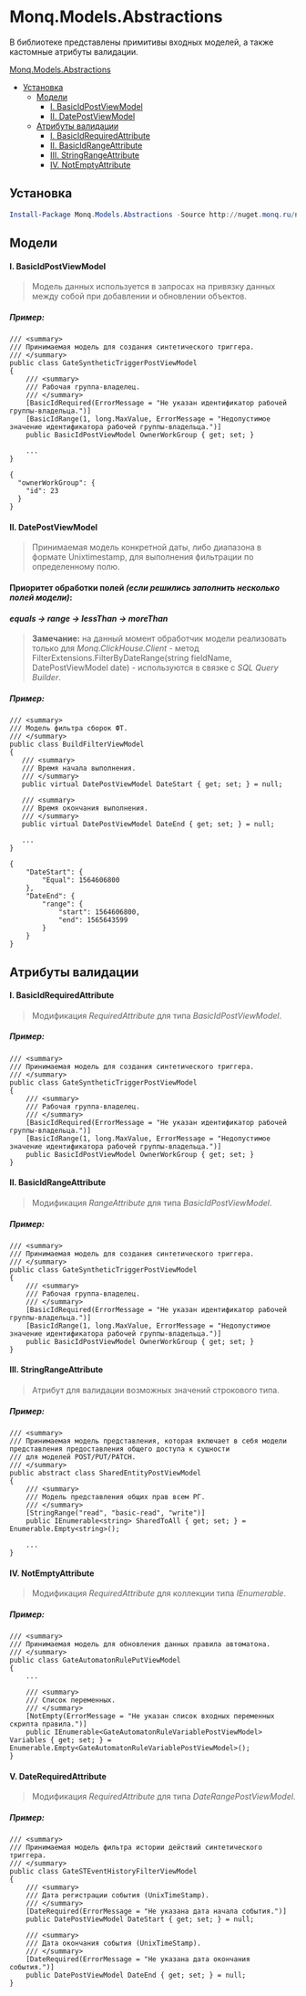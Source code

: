 # Monq.Models.Abstractions

В библиотеке представлены примитивы входных моделей, а также кастомные атрибуты валидации.

<!-- TOC -->
[Monq.Models.Abstractions](#monqmodelsabstractions)
  - [Установка](#установка)
    - [Модели](#модели)
        - [I. BasicIdPostViewModel](#i-basicidpostviewmodel)
        - [II. DatePostViewModel](#ii-datepostviewmodel)
    - [Атрибуты валидации](#атрибуты-валидации)
      - [I. BasicIdRequiredAttribute](#i-basicidrequiredattribute)
      - [II. BasicIdRangeAttribute](#ii-basicidrangeattribute)
      - [III. StringRangeAttribute](#iii-stringrangeattribute)
      - [IV. NotEmptyAttribute](#iv-notemptyattribute)

<!-- /TOC -->

## Установка

```powershell
Install-Package Monq.Models.Abstractions -Source http://nuget.monq.ru/nuget/Default
```

## Модели

#### I. BasicIdPostViewModel

> Модель данных используется в запросах на привязку данных между собой при добавлении и обновлении объектов. 

##### Пример:

```CSharp
/// <summary>
/// Принимаемая модель для создания синтетического триггера.
/// </summary>
public class GateSyntheticTriggerPostViewModel
{
    /// <summary>
    /// Рабочая группа-владелец.
    /// </summary>
    [BasicIdRequired(ErrorMessage = "Не указан идентификатор рабочей группы-владельца.")]
    [BasicIdRange(1, long.MaxValue, ErrorMessage = "Недопустимое значение идентификатора рабочей группы-владельца.")]
    public BasicIdPostViewModel OwnerWorkGroup { get; set; }

    ...
}
```

```JS
{
  "ownerWorkGroup": {
    "id": 23
  }
}
```

#### II. DatePostViewModel

> Принимаемая модель конкретной даты, либо диапазона в формате Unixtimestamp, для выполнения фильтрации по определенному полю.

#### Приоритет обработки полей _(если решились заполнить несколько полей модели)_: 
#### _equals -> range -> lessThan -> moreThan_ 

> **Замечание:** на данный момент обработчик модели реализовать только для _Monq.ClickHouse.Client_ - метод FilterExtensions.FilterByDateRange(string fieldName, DatePostViewModel date) - используются в связке с _SQL Query Builder_.


##### Пример:

```CSharp
/// <summary>
/// Модель фильтра сборок ФТ.
/// </summary>
public class BuildFilterViewModel
{
   /// <summary>
   /// Время начала выполнения.
   /// </summary>
   public virtual DatePostViewModel DateStart { get; set; } = null;

   /// <summary>
   /// Время окончания выполнения.
   /// </summary>
   public virtual DatePostViewModel DateEnd { get; set; } = null;

   ...
}
```

```JS
{
    "DateStart": {
        "Equal": 1564606800
    },
    "DateEnd": {
        "range": {
            "start": 1564606800,
            "end": 1565643599
        }
    }
}
```

## Атрибуты валидации

#### I. BasicIdRequiredAttribute

> Модификация _RequiredAttribute_ для типа _BasicIdPostViewModel_.

##### Пример:

```CSharp
/// <summary>
/// Принимаемая модель для создания синтетического триггера.
/// </summary>
public class GateSyntheticTriggerPostViewModel
{
    /// <summary>
    /// Рабочая группа-владелец.
    /// </summary>
    [BasicIdRequired(ErrorMessage = "Не указан идентификатор рабочей группы-владельца.")]
    [BasicIdRange(1, long.MaxValue, ErrorMessage = "Недопустимое значение идентификатора рабочей группы-владельца.")]
    public BasicIdPostViewModel OwnerWorkGroup { get; set; }
}
```

#### II. BasicIdRangeAttribute

> Модификация _RangeAttribute_ для типа _BasicIdPostViewModel_.

##### Пример:

```CSharp
/// <summary>
/// Принимаемая модель для создания синтетического триггера.
/// </summary>
public class GateSyntheticTriggerPostViewModel
{
    /// <summary>
    /// Рабочая группа-владелец.
    /// </summary>
    [BasicIdRequired(ErrorMessage = "Не указан идентификатор рабочей группы-владельца.")]
    [BasicIdRange(1, long.MaxValue, ErrorMessage = "Недопустимое значение идентификатора рабочей группы-владельца.")]
    public BasicIdPostViewModel OwnerWorkGroup { get; set; }
}
```

#### III. StringRangeAttribute

> Атрибут для валидации возможных значений строкового типа.

##### Пример:

```CSharp
/// <summary>
/// Принимаемая модель представления, которая включает в себя модели представления предоставления общего доступа к сущности
/// для моделей POST/PUT/PATCH.
/// </summary>
public abstract class SharedEntityPostViewModel
{
    /// <summary>
    /// Модель представления общих прав всем РГ.
    /// </summary>
    [StringRange("read", "basic-read", "write")]
    public IEnumerable<string> SharedToAll { get; set; } = Enumerable.Empty<string>();

    ...
}
```

#### IV. NotEmptyAttribute

> Модификация _RequiredAttribute_ для коллекции типа _IEnumerable_.

##### Пример:

```CSharp
/// <summary>
/// Принимаемая модель для обновления данных правила автоматона.
/// </summary>
public class GateAutomatonRulePutViewModel
{
    ...

    /// <summary>
    /// Список переменных.
    /// </summary>
    [NotEmpty(ErrorMessage = "Не указан список входных переменных скрипта правила.")]
    public IEnumerable<GateAutomatonRuleVariablePostViewModel> Variables { get; set; } = Enumerable.Empty<GateAutomatonRuleVariablePostViewModel>();
}
```

#### V. DateRequiredAttribute

> Модификация _RequiredAttribute_ для типа _DateRangePostViewModel_.

##### Пример:

```CSharp
/// <summary>
/// Принимаемая модель фильтра истории действий синтетического триггера.
/// </summary>
public class GateSTEventHistoryFilterViewModel
{
    /// <summary>
    /// Дата регистрации события (UnixTimeStamp).
    /// </summary>
    [DateRequired(ErrorMessage = "Не указана дата начала события.")]
    public DatePostViewModel DateStart { get; set; } = null;

    /// <summary>
    /// Дата окончания события (UnixTimeStamp).
    /// </summary>
    [DateRequired(ErrorMessage = "Не указана дата окончания события.")]
    public DatePostViewModel DateEnd { get; set; } = null;
}
```